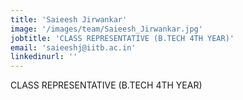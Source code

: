 ```yaml
---
title: 'Saieesh Jirwankar'
image: '/images/team/Saieesh_Jirwankar.jpg'
jobtitle: 'CLASS REPRESENTATIVE (B.TECH 4TH YEAR)'
email: 'saieeshj@iitb.ac.in'
linkedinurl: ''
---
```

CLASS REPRESENTATIVE (B.TECH 4TH YEAR)
